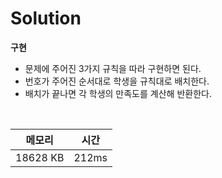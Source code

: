 # Solution

**구현**
- 문제에 주어진 3가지 규칙을 따라 구현하면 된다.
- 번호가 주어진 순서대로 학생을 규칙대로 배치한다.
- 배치가 끝나면 각 학생의 만족도를 계산해 반환한다.

</br>

|메모리|시간|
|---|---|
|18628 KB|212ms|
